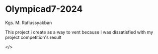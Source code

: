 # Olympicad7-2024
Kgs. M. Rafiussyakban

This project i create as a way to vent because I was dissatisfied with my project competition's result

</>
